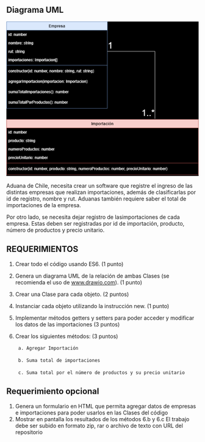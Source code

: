 ## Diagrama UML

![Diagrama](assets/img/Diagram.drawio.png )


Aduana de Chile, necesita crear un software que registre el ingreso de las distintas
empresas que realizan importaciones, además de clasificarlas por id de registro, nombre y
rut. Aduanas también requiere saber el total de importaciones de la empresa.

Por otro lado, se necesita dejar registro de lasimportaciones de cada empresa. Estas deben
ser registradas por id de importación, producto, número de productos y precio unitario.

## REQUERIMIENTOS

1. Crear todo el código usando ES6. (1 punto)
2. Genera un diagrama UML de la relación de ambas Clases (se recomienda el uso de
www.drawio.com). (1 punto)
3. Crear una Clase para cada objeto. (2 puntos)
4. Instanciar cada objeto utilizando la instrucción new. (1 punto)
5. Implementar métodos getters y setters para poder acceder y modificar los datos
de las importaciones (3 puntos)
6. Crear los siguientes métodos: (3 puntos)

        a. Agregar Importación

        b. Suma total de importaciones
        
        c. Suma total por el número de productos y su precio unitario

## Requerimiento opcional
1. Genera un formulario en HTML que permita agregar datos de empresas e
importaciones para poder usarlos en las Clases del código
2. Mostrar en pantalla los resultados de los métodos 6.b y 6.c
El trabajo debe ser subido en formato zip, rar o archivo de texto con URL del repositorio